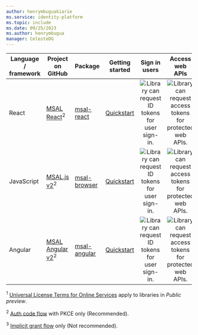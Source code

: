 ```yaml
---
author: henrymbuguakiarie
ms.service: identity-platform
ms.topic: include
ms.date: 09/25/2023
ms.author: henrymbugua
manager: CelesteDG 
---
```


| Language / framework | Project on<br/>GitHub  | Package | Getting<br/>started    | Sign in users | Access web APIs |
| -------------------- | ---------------------- | ------- | :--------------------: | :-----------: | :-------------: |
| React                | [MSAL React](https://github.com/AzureAD/microsoft-authentication-library-for-js/tree/dev/lib/msal-react)<sup>2</sup>                 | [msal-react](https://www.npmjs.com/package/@azure/msal-react)         | [Quickstart](../../quickstart-single-page-app-sign-in.md)         | ![Library can request ID tokens for user sign-in.][y] | ![Library can request access tokens for protected web APIs.][y] |
| JavaScript           | [MSAL.js v2](https://github.com/AzureAD/microsoft-authentication-library-for-js/tree/dev/lib/msal-browser)<sup>2</sup>               | [msal-browser](https://www.npmjs.com/package/@azure/msal-browser)     | [Quickstart](../../quickstart-single-page-app-sign-in) | ![Library can request ID tokens for user sign-in.][y] | ![Library can request access tokens for protected web APIs.][y] |
| Angular              | [MSAL Angular v2](https://github.com/AzureAD/microsoft-authentication-library-for-js/blob/dev/lib/msal-angular)<sup>2</sup>          | [msal-angular](https://www.npmjs.com/package/@azure/msal-angular)     | [Quickstart](../../quickstart-single-page-app-sign-in)   | ![Library can request ID tokens for user sign-in.][y] | ![Library can request access tokens for protected web APIs.][y] |

<sup>1</sup> [Universal License Terms for Online Services][preview-tos] apply to libraries in *Public preview*.

<sup>2</sup> [Auth code flow][auth-code-flow] with PKCE only (Recommended).

<sup>3</sup> [Implicit grant flow][implicit-flow] only (Not recommended).

<!--Image references-->

[y]: ~/identity-platform/media/common/yes.png
[n]: ~/identity-platform/media/common/no.png

<!--Reference-style links -->

[aad-app-model-v2-overview]: v2-overview.md
[microsoft-sdl]: https://www.microsoft.com/securityengineering/sdl/
[preview-tos]: https://www.microsoft.com/licensing/terms/product/ForOnlineServices/all
[auth-code-flow]: ../../v2-oauth2-auth-code-flow.md
[implicit-flow]: ../../v2-oauth2-implicit-grant-flow.md
